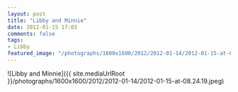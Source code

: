 ```yaml
---
layout: post
title: "Libby and Minnie"
date: 2012-01-15 17:03
comments: false
tags: 
- Libby
featured_image: "/photographs/1600x1600/2012/2012-01-14/2012-01-15-at-08.24.19.jpeg"
---
```

![Libby and Minnie]({{ site.mediaUrlRoot }}/photographs/1600x1600/2012/2012-01-14/2012-01-15-at-08.24.19.jpeg)


